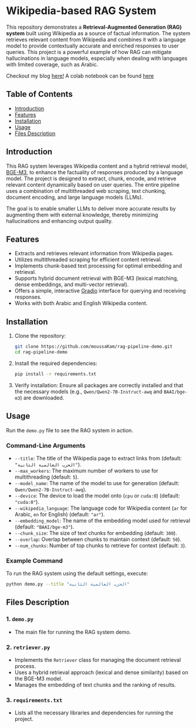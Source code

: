 # **Wikipedia-based RAG System**

This repository demonstrates a **Retrieval-Augmented Generation (RAG) system** built using Wikipedia as a source of factual information. The system retrieves relevant content from Wikipedia and combines it with a language model to provide contextually accurate and enriched responses to user queries. This project is a powerful example of how RAG can mitigate hallucinations in language models, especially when dealing with languages with limited coverage, such as Arabic.

Checkout my blog [here!](https://moussakam.github.io/demo/2024/09/26/arabic-rag.html)
A colab notebook can be found [here](https://colab.research.google.com/drive/1XXUIyrrkX6Juv5HlIupmQ_ruQM-vNYhL?usp=sharing)

## **Table of Contents**

- [Introduction](#introduction)
- [Features](#features)
- [Installation](#installation)
- [Usage](#usage)
- [Files Description](#files-description)


## **Introduction**

This RAG system leverages Wikipedia content and a hybrid retrieval model, [BGE-M3](https://huggingface.co/BAAI/bge-m3), to enhance the factuality of responses produced by a language model. The project is designed to extract, chunk, encode, and retrieve relevant content dynamically based on user queries. The entire pipeline uses a combination of multithreaded web scraping, text chunking, document encoding, and large language models (LLMs).

The goal is to enable smaller LLMs to deliver more accurate results by augmenting them with external knowledge, thereby minimizing hallucinations and enhancing output quality.

## **Features**

- Extracts and retrieves relevant information from Wikipedia pages.
- Utilizes multithreaded scraping for efficient content retrieval.
- Implements chunk-based text processing for optimal embedding and retrieval.
- Supports hybrid document retrieval with BGE-M3 (lexical matching, dense embeddings, and multi-vector retrieval).
- Offers a simple, interactive [Gradio](https://gradio.app/) interface for querying and receiving responses.
- Works with both Arabic and English Wikipedia content.

## **Installation**

1. Clone the repository:
    ```bash
    git clone https://github.com/moussaKam/rag-pipeline-demo.git
    cd rag-pipeline-demo
    ```

2. Install the required dependencies:
    ```bash
    pip install -r requirements.txt
    ```

3. Verify installation:
    Ensure all packages are correctly installed and that the necessary models (e.g., `Qwen/Qwen2-7B-Instruct-awq` and `BAAI/bge-m3`) are downloaded.

## **Usage**

Run the `demo.py` file to see the RAG system in action.

### **Command-Line Arguments**

- `--title`: The title of the Wikipedia page to extract links from (default: `"الحرب العالمية الثانية"`).
- `--max_workers`: The maximum number of workers to use for multithreading (default: `5`).
- `--model_name`: The name of the model to use for generation (default: `Qwen/Qwen2-7B-Instruct-awq`).
- `--device`: The device to load the model onto (`cpu` or `cuda:0`) (default: `"cuda:0"`).
- `--wikipedia_language`: The language code for Wikipedia content (`ar` for Arabic, `en` for English) (default: `"ar"`).
- `--embedding_model`: The name of the embedding model used for retrieval (default: `"BAAI/bge-m3"`).
- `--chunk_size`: The size of text chunks for embedding (default: `300`).
- `--overlap`: Overlap between chunks to maintain context (default: `50`).
- `--num_chunks`: Number of top chunks to retrieve for context (default: `3`).

### **Example Command**

To run the RAG system using the default settings, execute:

```bash
python demo.py --title "الحرب العالمية الثانية"
```

## **Files Description**

### **1. `demo.py`**
- The main file for running the RAG system demo.


### **2. `retriever.py`**
- Implements the `Retriever` class for managing the document retrieval process.
- Uses a hybrid retrieval approach (lexical and dense similarity) based on the BGE-M3 model.
- Manages the embedding of text chunks and the ranking of results.

### **3. `requirements.txt`**
- Lists all the necessary libraries and dependencies for running the project.


